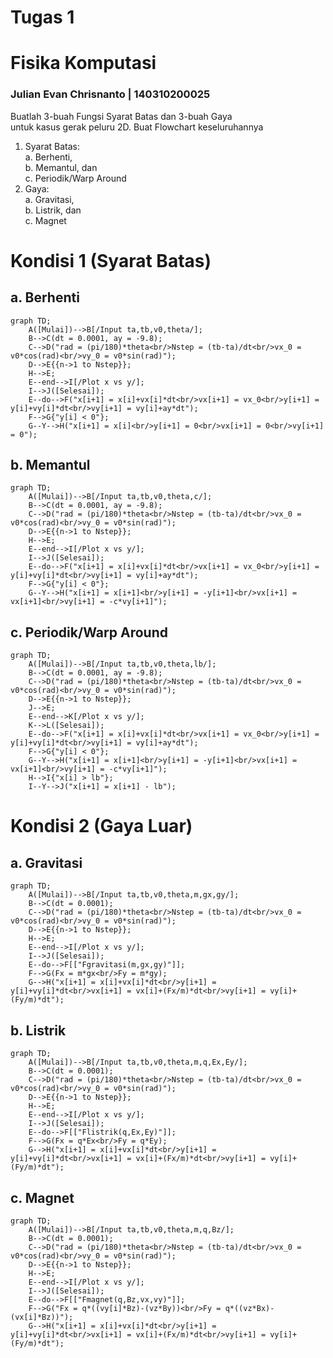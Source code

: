 # Tugas 1 
# Fisika Komputasi
### Julian Evan Chrisnanto | 140310200025

Buatlah 3-buah Fungsi Syarat Batas dan 3-buah Gaya<br>
untuk kasus gerak peluru 2D. Buat Flowchart keseluruhannya<br>
1. Syarat Batas:<br>
    a. Berhenti,<br>
    b. Memantul, dan<br>
    c. Periodik/Warp Around<br>
2. Gaya:<br>
    a. Gravitasi,<br>
    b. Listrik, dan<br>
    c. Magnet<br>

# Kondisi 1 (Syarat Batas)
## a. Berhenti
```mermaid
graph TD;
    A([Mulai])-->B[/Input ta,tb,v0,theta/];
    B-->C(dt = 0.0001, ay = -9.8);
    C-->D("rad = (pi/180)*theta<br/>Nstep = (tb-ta)/dt<br/>vx_0 = v0*cos(rad)<br/>vy_0 = v0*sin(rad)");
    D-->E{{n->1 to Nstep}};
    H-->E;
    E--end-->I[/Plot x vs y/];
    I-->J([Selesai]);
    E--do-->F("x[i+1] = x[i]+vx[i]*dt<br/>vx[i+1] = vx_0<br/>y[i+1] = y[i]+vy[i]*dt<br/>vy[i+1] = vy[i]+ay*dt");
    F-->G{"y[i] < 0"};
    G--Y-->H("x[i+1] = x[i]<br/>y[i+1] = 0<br/>vx[i+1] = 0<br/>vy[i+1] = 0");
```
## b. Memantul
```mermaid
graph TD;
    A([Mulai])-->B[/Input ta,tb,v0,theta,c/];
    B-->C(dt = 0.0001, ay = -9.8);
    C-->D("rad = (pi/180)*theta<br/>Nstep = (tb-ta)/dt<br/>vx_0 = v0*cos(rad)<br/>vy_0 = v0*sin(rad)");
    D-->E{{n->1 to Nstep}};
    H-->E;
    E--end-->I[/Plot x vs y/];
    I-->J([Selesai]);
    E--do-->F("x[i+1] = x[i]+vx[i]*dt<br/>vx[i+1] = vx_0<br/>y[i+1] = y[i]+vy[i]*dt<br/>vy[i+1] = vy[i]+ay*dt");
    F-->G{"y[i] < 0"};
    G--Y-->H("x[i+1] = x[i+1]<br/>y[i+1] = -y[i+1]<br/>vx[i+1] = vx[i+1]<br/>vy[i+1] = -c*vy[i+1]");
```
## c. Periodik/Warp Around
```mermaid
graph TD;
    A([Mulai])-->B[/Input ta,tb,v0,theta,lb/];
    B-->C(dt = 0.0001, ay = -9.8);
    C-->D("rad = (pi/180)*theta<br/>Nstep = (tb-ta)/dt<br/>vx_0 = v0*cos(rad)<br/>vy_0 = v0*sin(rad)");
    D-->E{{n->1 to Nstep}};
    J-->E;
    E--end-->K[/Plot x vs y/];
    K-->L([Selesai]);
    E--do-->F("x[i+1] = x[i]+vx[i]*dt<br/>vx[i+1] = vx_0<br/>y[i+1] = y[i]+vy[i]*dt<br/>vy[i+1] = vy[i]+ay*dt");
    F-->G{"y[i] < 0"};
    G--Y-->H("x[i+1] = x[i+1]<br/>y[i+1] = -y[i+1]<br/>vx[i+1] = vx[i+1]<br/>vy[i+1] = -c*vy[i+1]");
    H-->I{"x[i] > lb"};
    I--Y-->J("x[i+1] = x[i+1] - lb");
```
# Kondisi 2 (Gaya Luar)
## a. Gravitasi
```mermaid
graph TD;
    A([Mulai])-->B[/Input ta,tb,v0,theta,m,gx,gy/];
    B-->C(dt = 0.0001);
    C-->D("rad = (pi/180)*theta<br/>Nstep = (tb-ta)/dt<br/>vx_0 = v0*cos(rad)<br/>vy_0 = v0*sin(rad)");
    D-->E{{n->1 to Nstep}};
    H-->E;
    E--end-->I[/Plot x vs y/];
    I-->J([Selesai]);
    E--do-->F[["Fgravitasi(m,gx,gy)"]];
    F-->G(Fx = m*gx<br/>Fy = m*gy);
    G-->H("x[i+1] = x[i]+vx[i]*dt<br/>y[i+1] = y[i]+vy[i]*dt<br/>vx[i+1] = vx[i]+(Fx/m)*dt<br/>vy[i+1] = vy[i]+(Fy/m)*dt");
```
## b. Listrik
```mermaid
graph TD;
    A([Mulai])-->B[/Input ta,tb,v0,theta,m,q,Ex,Ey/];
    B-->C(dt = 0.0001);
    C-->D("rad = (pi/180)*theta<br/>Nstep = (tb-ta)/dt<br/>vx_0 = v0*cos(rad)<br/>vy_0 = v0*sin(rad)");
    D-->E{{n->1 to Nstep}};
    H-->E;
    E--end-->I[/Plot x vs y/];
    I-->J([Selesai]);
    E--do-->F[["Flistrik(q,Ex,Ey)"]];
    F-->G(Fx = q*Ex<br/>Fy = q*Ey);
    G-->H("x[i+1] = x[i]+vx[i]*dt<br/>y[i+1] = y[i]+vy[i]*dt<br/>vx[i+1] = vx[i]+(Fx/m)*dt<br/>vy[i+1] = vy[i]+(Fy/m)*dt");
```
## c. Magnet
```mermaid
graph TD;
    A([Mulai])-->B[/Input ta,tb,v0,theta,m,q,Bz/];
    B-->C(dt = 0.0001);
    C-->D("rad = (pi/180)*theta<br/>Nstep = (tb-ta)/dt<br/>vx_0 = v0*cos(rad)<br/>vy_0 = v0*sin(rad)");
    D-->E{{n->1 to Nstep}};
    H-->E;
    E--end-->I[/Plot x vs y/];
    I-->J([Selesai]);
    E--do-->F[["Fmagnet(q,Bz,vx,vy)"]];
    F-->G("Fx = q*((vy[i]*Bz)-(vz*By))<br/>Fy = q*((vz*Bx)-(vx[i]*Bz))");
    G-->H("x[i+1] = x[i]+vx[i]*dt<br/>y[i+1] = y[i]+vy[i]*dt<br/>vx[i+1] = vx[i]+(Fx/m)*dt<br/>vy[i+1] = vy[i]+(Fy/m)*dt");
```
